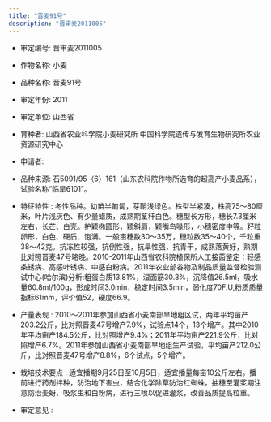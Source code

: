 ```yaml
---
title: "晋麦91号"
description: "晋审麦2011005"
---
```

* 审定编号:  晋审麦2011005

*  作物名称:  小麦

*  品种名称:  晋麦91号

*  审定年份:  2011

*  审定单位:  山西省

* 育种者:  山西省农业科学院小麦研究所 中国科学院遗传与发育生物研究所农业资源研究中心   

*  申请者:  

*  品种来源:  石5091/95（6）161（山东农科院作物所选育的超高产小麦品系），试验名称“临旱6101”。

*  特征特性 : 
冬性品种。幼苗半匍匐，芽鞘浅绿色。株型半紧凑，株高75～80厘米，叶片浅灰色、有少量蜡质，成熟期茎秆白色。穗型长方形，穗长7.3厘米左右，长芒、白壳。护颖椭圆形，颖斜肩，颖嘴鸟喙形，小穗密度中等。籽粒卵形，白色、硬质、饱满。一般亩穗数30～35万，穗粒数35～40个，千粒重38～42克。抗冻性较强，抗倒性强，抗旱性强，抗青干，成熟落黄好，熟期比对照晋麦47号略晚。2010-2011年山西省农科院植保所人工接菌鉴定：轻感条锈病、高感叶锈病、中感白粉病。2011年农业部谷物及制品质量监督检验测试中心(哈尔滨)分析:粗蛋白质13.81%，湿面筋30.3%，沉降值26.5ml，吸水量60.8ml/100g，形成时间3.0min，稳定时间3.5min，弱化度70F.U,粉质质量指标61mm，评价值52，硬度66.9。
 
*  产量表现 : 
2010～2011年参加山西省小麦南部旱地组区试，两年平均亩产203.2公斤，比对照晋麦47号增产7.9%，试验点14个，13个增产。其中2010年平均亩产184.5公斤，比对照增产9.4%；2011年平均亩产221.9公斤，比对照增产6.7%。2011年参加山西省小麦南部旱地组生产试验，平均亩产212.0公斤，比对照晋麦47号增产8.8%，6个试点，5个增产。

*  栽培技术要点 : 
适宜播期9月25日至10月5日，适宜播量每亩10公斤左右。播前进行药剂拌种，防治地下害虫，结合化学除草防治红蜘蛛，抽穗至灌浆期注意防治麦蚜、吸浆虫和白粉病，进行三喷以促进灌浆，改善品质提高粒重。

*  审定意见 : 

